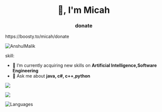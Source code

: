 <h1 align="center">👋,  I'm Micah</h1>
<h3 align="center">donate</h1>
<p align="left">https://boosty.to/micah/donate</p>
<p align="left"> <img src="https://komarev.com/ghpvc/?username=Micah123321&label=Profile%20views&color=0e75b6&style=flat" alt="AnshulMalik" /> </p>
skill:

- 🔭 I’m currently acquiring new skills on **Artificial Intelligence,Software Engineering**
- 💬 Ask me about **java, c#, c++,python**


<p><img src="https://github-readme-stats.vercel.app/api?username=micah123321&count_private=true&show_icons=true&theme=radical" /> </p>
 <p> <img src="https://github-readme-streak-stats.herokuapp.com/?user=micah123321&theme=radical" /></p>
 <p> <img alt="Languages" src="https://github-readme-stats.vercel.app/api/top-langs/?username=micah123321&hide=javascript,html,css,scss&layout=compact&langs_count=10&show_icons=true&theme=radical&time=123" /> </p>
 


